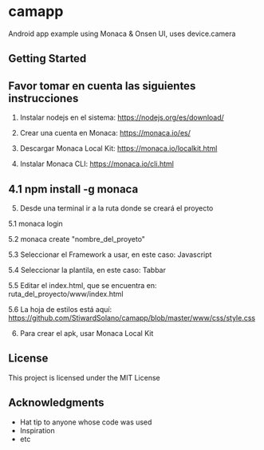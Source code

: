 # camapp
 Android app example using Monaca & Onsen UI, uses device.camera

## Getting Started

## Favor tomar en cuenta las siguientes instrucciones

1. Instalar nodejs en el sistema: https://nodejs.org/es/download/

2. Crear una cuenta en Monaca: https://monaca.io/es/

3. Descargar Monaca Local Kit: https://monaca.io/localkit.html 

4. Instalar Monaca CLI: https://monaca.io/cli.html

## 4.1  npm install -g monaca

5. Desde una terminal ir a la ruta donde se creará el proyecto

5.1 monaca login

5.2 monaca create "nombre_del_proyeto"

5.3 Seleccionar el Framework a usar, en este caso: Javascript

5.4 Seleccionar la plantila, en este caso: Tabbar

5.5 Editar el index.html, que se encuentra en: ruta_del_proyecto/www/index.html

5.6 La hoja de estilos está aquí: https://github.com/StiwardSolano/camapp/blob/master/www/css/style.css

6. Para crear el apk, usar Monaca Local Kit

## License

This project is licensed under the MIT License

## Acknowledgments

* Hat tip to anyone whose code was used
* Inspiration
* etc